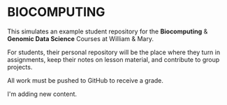 # BIOCOMPUTING

This simulates an example student repository for the **Biocomputing** &amp; **Genomic Data Science** Courses at William &amp; Mary.

For students, their personal repository will be the place where they turn in assignments, keep their notes on lesson material, and contribute to group projects.

All work must be pushed to GitHub to receive a grade.

I'm adding new content.



